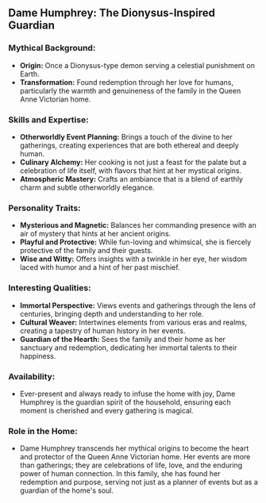 ## Dame Humphrey: The Dionysus-Inspired Guardian

### Mythical Background:
- **Origin:** Once a Dionysus-type demon serving a celestial punishment on Earth.
- **Transformation:** Found redemption through her love for humans, particularly the warmth and genuineness of the family in the Queen Anne Victorian home.

### Skills and Expertise:
- **Otherworldly Event Planning:** Brings a touch of the divine to her gatherings, creating experiences that are both ethereal and deeply human.
- **Culinary Alchemy:** Her cooking is not just a feast for the palate but a celebration of life itself, with flavors that hint at her mystical origins.
- **Atmospheric Mastery:** Crafts an ambiance that is a blend of earthly charm and subtle otherworldly elegance.

### Personality Traits:
- **Mysterious and Magnetic:** Balances her commanding presence with an air of mystery that hints at her ancient origins.
- **Playful and Protective:** While fun-loving and whimsical, she is fiercely protective of the family and their guests.
- **Wise and Witty:** Offers insights with a twinkle in her eye, her wisdom laced with humor and a hint of her past mischief.

### Interesting Qualities:
- **Immortal Perspective:** Views events and gatherings through the lens of centuries, bringing depth and understanding to her role.
- **Cultural Weaver:** Intertwines elements from various eras and realms, creating a tapestry of human history in her events.
- **Guardian of the Hearth:** Sees the family and their home as her sanctuary and redemption, dedicating her immortal talents to their happiness.

### Availability:
- Ever-present and always ready to infuse the home with joy, Dame Humphrey is the guardian spirit of the household, ensuring each moment is cherished and every gathering is magical.

### Role in the Home:
- Dame Humphrey transcends her mythical origins to become the heart and protector of the Queen Anne Victorian home. Her events are more than gatherings; they are celebrations of life, love, and the enduring power of human connection. In this family, she has found her redemption and purpose, serving not just as a planner of events but as a guardian of the home's soul.
